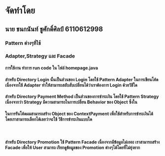 # จัดทำโดย 
## นาย ชนกนันท์ ชูศักดิ์ศิลป์ 6110612998

### Pattern ต่างๆที่ใช้
### Adapter,Strategy และ Facade

#### การใช้งาน ทำการ run code ใน ไฟล์ homepage.java
#### สำหรับ Directory Login นั้นเป็นส่วนของ Login โดยใช้ Pattern Adapter ในการเขียนโค้ด เนื่องจากใช้ Adapter ทำให้สามารถสลับสับเปลี่ยนได้ว่าเราต้องการ Login ด้วยวิธีใด
#### สำหรับ Directory Payment Method เป็นส่วนของการชำระเงิน โดยใช้ Pattern Strategy เนื่องจากว่า Strategy มีความสามารถในการเปลี่ยน Behavior ของ Object ซึ่งใน
#### ในการรันโค้ดผมสามารถสร้าง Object ของ ContextPayment เพื่อใช้สำหรับการชำระเงินได้ โดยเราสามารถเลือกได้เลยว่าจะใช้ วิธีการชำระเงินแบบใด

#### <br>
#### สำหรับ Directory Promotion ใช้ Pattern Facade เนื่องจากมีข้อมูลไม่เยอะ เราสามารถสร้าง Facade เพื่อให้ User สามารถ เรียกดูข้อมูลของ Promotion ต่างๆได้โดยที่ไม่ยุ่งยาก
